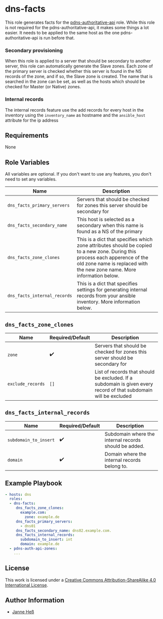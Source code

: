 # dns-facts

This role generates facts for the [pdns-authoritative-api](https://github.com/stuvusIT/pdns-authoritative-api) role.
While this role is not required for the pdns-authoritative-api, it makes some things a lot easier.
It needs to be applied to the same host as the one pdns-authoritative-api is run before that.

### Secondary provisioning

When this role is applied to a server that should be secondary to another server, this role can automatically generate the Slave zones.
Each zone of the primary server is checked whether this server is found in the NS records of the zone, and if so, the Slave zone is created.
The name that is searched in the zone can be set, as well as the hosts which should be checked for Master (or Native) zones.

### Internal records

The internal records feature use the add records for every host in the inventory using the `inventory_name` as hostname and the `ansible_host` attribute for the ip address

## Requirements

None

## Role Variables

All variables are optional.
If you don't want to use any features, you don't need to set any variables.

| Name                        | Description                                                                                                                                                                                             |
|-----------------------------|---------------------------------------------------------------------------------------------------------------------------------------------------------------------------------------------------------|
| `dns_facts_primary_servers` | Servers that should be checked for zones this server should be secondary for                                                                                                                            |
| `dns_facts_secondary_name`  | This host is selected as a secondary when this name is found as a NS of the primary                                                                                                                     |
| `dns_facts_zone_clones`     | This is a dict that specifies which zone attributes should be copied to a new zone. During this process each apperence of the old zone name is replaced with the new zone name. More information below. |
| `dns_facts_internal_records`     | This is a dict that specifies settings for generating internal records from your ansible inventory. More information below. |

## `dns_facts_zone_clones`

| Name              | Required/Default   | Description                                                                                                      |
|-------------------|--------------------|------------------------------------------------------------------------------------------------------------------|
| `zone`            | :heavy_check_mark: | Servers that should be checked for zones this server should be secondary for                                     |
| `exclude_records` | `[]`               | List of records that should be excluded. If a subdomain is given every record of that subdomain will be excluded |

## `dns_facts_internal_records`

| Name                  | Required/Default   | Description                                           |
|-----------------------|--------------------|-------------------------------------------------------|
| `subdomain_to_insert` | :heavy_check_mark: | Subdomain where the internal records should be added. |
| `domain`              | :heavy_check_mark: | Domain where the internal records belong to.          |

## Example Playbook

```yml
- hosts: dns
  roles:
  - dns-facts:
     dns_facts_zone_clones:
       example.com: 
         zone: example.de
     dns_facts_primary_servers:
       - dns01
     dns_facts_secondary_name: dns02.example.com.
     dns_facts_internal_records:
       subdomain_to_insert: int
       domain: example.de
  - pdns-auth-api-zones:
    ...
```

## License

This work is licensed under a [Creative Commons Attribution-ShareAlike 4.0 International License](https://creativecommons.org/licenses/by-sa/4.0/).

## Author Information

- [Janne Heß](https://github.com/dasJ)
